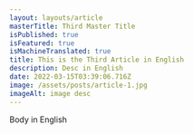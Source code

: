 ```yaml
---
layout: layouts/article
masterTitle: Third Master Title
isPublished: true
isFeatured: true
isMachineTranslated: true
title: This is the Third Article in English
description: Desc in English
date: 2022-03-15T03:39:06.716Z
image: /assets/posts/article-1.jpg
imageAlt: image desc
---
```

Body in English